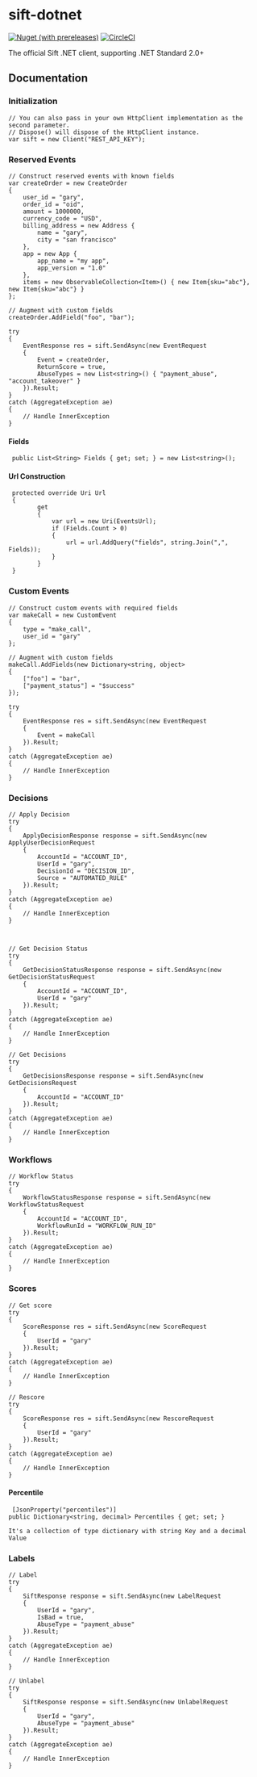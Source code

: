 # sift-dotnet

[![Nuget (with prereleases)](https://img.shields.io/nuget/vpre/sift.svg)](https://www.nuget.org/packages/Sift)
[![CircleCI](https://circleci.com/gh/SiftScience/sift-dotnet.svg?style=svg)](https://circleci.com/gh/SiftScience/sift-dotnet)

The official Sift .NET client, supporting .NET Standard 2.0+

## Documentation

### Initialization

    // You can also pass in your own HttpClient implementation as the second parameter.
    // Dispose() will dispose of the HttpClient instance.
    var sift = new Client("REST_API_KEY");
    
### Reserved Events

    // Construct reserved events with known fields
    var createOrder = new CreateOrder
    {
        user_id = "gary",
        order_id = "oid",
        amount = 1000000,
        currency_code = "USD",
        billing_address = new Address {
            name = "gary",
            city = "san francisco"
        },
        app = new App {
            app_name = "my app",
            app_version = "1.0"
        },
        items = new ObservableCollection<Item>() { new Item{sku="abc"}, new Item{sku="abc"} }
    };

    // Augment with custom fields
    createOrder.AddField("foo", "bar");

    try 
    {
        EventResponse res = sift.SendAsync(new EventRequest
        {
            Event = createOrder,
            ReturnScore = true,
            AbuseTypes = new List<string>() { "payment_abuse", "account_takeover" }
        }).Result;
    }
    catch (AggregateException ae)
    {
        // Handle InnerException
    }

#### Fields
     public List<String> Fields { get; set; } = new List<string>();

#### Url Construction
     protected override Uri Url
     {
            get
            {
                var url = new Uri(EventsUrl);
                if (Fields.Count > 0)
                {
                    url = url.AddQuery("fields", string.Join(",", Fields));
                }
            }
     }

### Custom Events

    // Construct custom events with required fields
    var makeCall = new CustomEvent
    {
        type = "make_call",
        user_id = "gary"
    };

    // Augment with custom fields
    makeCall.AddFields(new Dictionary<string, object>
    {
        ["foo"] = "bar",
        ["payment_status"] = "$success"
    });

    try
    {
        EventResponse res = sift.SendAsync(new EventRequest
        {
            Event = makeCall
        }).Result;
    }
    catch (AggregateException ae)
    {
        // Handle InnerException
    }
    
### Decisions

    // Apply Decision
    try
    {
        ApplyDecisionResponse response = sift.SendAsync(new ApplyUserDecisionRequest
        {
            AccountId = "ACCOUNT_ID",
            UserId = "gary",
            DecisionId = "DECISION_ID",
            Source = "AUTOMATED_RULE"
        }).Result;
    }
    catch (AggregateException ae)
    {
        // Handle InnerException
    }



    // Get Decision Status
    try
    {
        GetDecisionStatusResponse response = sift.SendAsync(new GetDecisionStatusRequest
        {
            AccountId = "ACCOUNT_ID",
            UserId = "gary"
        }).Result;
    }
    catch (AggregateException ae)
    {
        // Handle InnerException
    }

    // Get Decisions
    try
    {
        GetDecisionsResponse response = sift.SendAsync(new GetDecisionsRequest
        {
            AccountId = "ACCOUNT_ID"
        }).Result;
    }
    catch (AggregateException ae)
    {
        // Handle InnerException
    }

### Workflows

    // Workflow Status
    try
    {
        WorkflowStatusResponse response = sift.SendAsync(new WorkflowStatusRequest
        {
            AccountId = "ACCOUNT_ID",
            WorkflowRunId = "WORKFLOW_RUN_ID"
        }).Result;
    }
    catch (AggregateException ae)
    {
        // Handle InnerException
    }

### Scores

    // Get score
    try
    {
        ScoreResponse res = sift.SendAsync(new ScoreRequest
        {
            UserId = "gary"
        }).Result;
    }
    catch (AggregateException ae)
    {
        // Handle InnerException
    }

    // Rescore
    try
    {
        ScoreResponse res = sift.SendAsync(new RescoreRequest
        {
            UserId = "gary"
        }).Result;
    }
    catch (AggregateException ae)
    {
        // Handle InnerException
    }

#### Percentile
     [JsonProperty("percentiles")]
    public Dictionary<string, decimal> Percentiles { get; set; }

    It's a collection of type dictionary with string Key and a decimal Value

### Labels

    // Label
    try
    {
        SiftResponse response = sift.SendAsync(new LabelRequest
        {
            UserId = "gary",
            IsBad = true,
            AbuseType = "payment_abuse"
        }).Result;
    }
    catch (AggregateException ae)
    {
        // Handle InnerException
    }

    // Unlabel
    try
    {
        SiftResponse response = sift.SendAsync(new UnlabelRequest
        {
            UserId = "gary",
            AbuseType = "payment_abuse"
        }).Result;
    }
    catch (AggregateException ae)
    {
        // Handle InnerException
    }
